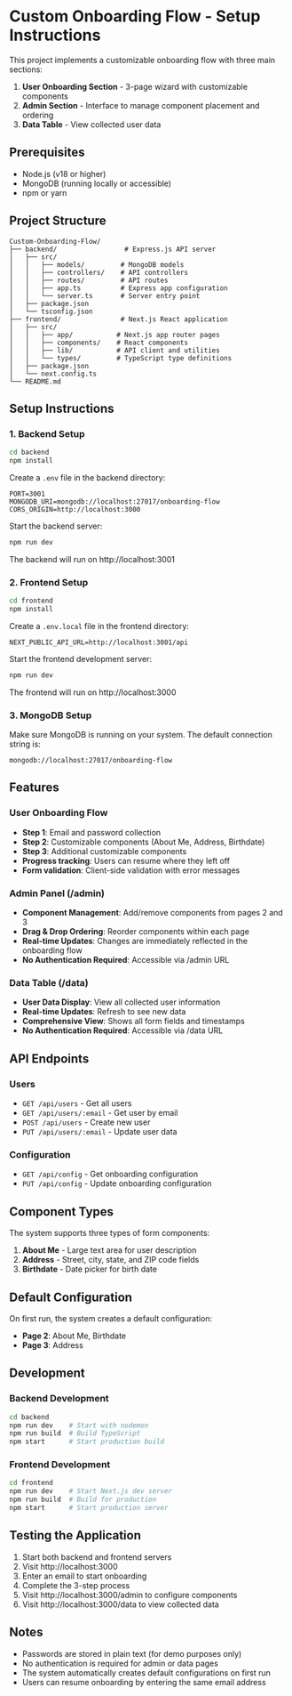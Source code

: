 # Custom Onboarding Flow - Setup Instructions

This project implements a customizable onboarding flow with three main sections:

1. **User Onboarding Section** - 3-page wizard with customizable components
2. **Admin Section** - Interface to manage component placement and ordering
3. **Data Table** - View collected user data

## Prerequisites

- Node.js (v18 or higher)
- MongoDB (running locally or accessible)
- npm or yarn

## Project Structure

```
Custom-Onboarding-Flow/
├── backend/                 # Express.js API server
│   ├── src/
│   │   ├── models/         # MongoDB models
│   │   ├── controllers/    # API controllers
│   │   ├── routes/         # API routes
│   │   ├── app.ts          # Express app configuration
│   │   └── server.ts       # Server entry point
│   ├── package.json
│   └── tsconfig.json
├── frontend/               # Next.js React application
│   ├── src/
│   │   ├── app/           # Next.js app router pages
│   │   ├── components/    # React components
│   │   ├── lib/           # API client and utilities
│   │   └── types/         # TypeScript type definitions
│   ├── package.json
│   └── next.config.ts
└── README.md
```

## Setup Instructions

### 1. Backend Setup

```bash
cd backend
npm install
```

Create a `.env` file in the backend directory:
```env
PORT=3001
MONGODB_URI=mongodb://localhost:27017/onboarding-flow
CORS_ORIGIN=http://localhost:3000
```

Start the backend server:
```bash
npm run dev
```

The backend will run on http://localhost:3001

### 2. Frontend Setup

```bash
cd frontend
npm install
```

Create a `.env.local` file in the frontend directory:
```env
NEXT_PUBLIC_API_URL=http://localhost:3001/api
```

Start the frontend development server:
```bash
npm run dev
```

The frontend will run on http://localhost:3000

### 3. MongoDB Setup

Make sure MongoDB is running on your system. The default connection string is:
```
mongodb://localhost:27017/onboarding-flow
```

## Features

### User Onboarding Flow

- **Step 1**: Email and password collection
- **Step 2**: Customizable components (About Me, Address, Birthdate)
- **Step 3**: Additional customizable components
- **Progress tracking**: Users can resume where they left off
- **Form validation**: Client-side validation with error messages

### Admin Panel (/admin)

- **Component Management**: Add/remove components from pages 2 and 3
- **Drag & Drop Ordering**: Reorder components within each page
- **Real-time Updates**: Changes are immediately reflected in the onboarding flow
- **No Authentication Required**: Accessible via /admin URL

### Data Table (/data)

- **User Data Display**: View all collected user information
- **Real-time Updates**: Refresh to see new data
- **Comprehensive View**: Shows all form fields and timestamps
- **No Authentication Required**: Accessible via /data URL

## API Endpoints

### Users
- `GET /api/users` - Get all users
- `GET /api/users/:email` - Get user by email
- `POST /api/users` - Create new user
- `PUT /api/users/:email` - Update user data

### Configuration
- `GET /api/config` - Get onboarding configuration
- `PUT /api/config` - Update onboarding configuration

## Component Types

The system supports three types of form components:

1. **About Me** - Large text area for user description
2. **Address** - Street, city, state, and ZIP code fields
3. **Birthdate** - Date picker for birth date

## Default Configuration

On first run, the system creates a default configuration:
- **Page 2**: About Me, Birthdate
- **Page 3**: Address

## Development

### Backend Development
```bash
cd backend
npm run dev    # Start with nodemon
npm run build  # Build TypeScript
npm start      # Start production build
```

### Frontend Development
```bash
cd frontend
npm run dev    # Start Next.js dev server
npm run build  # Build for production
npm start      # Start production server
```

## Testing the Application

1. Start both backend and frontend servers
2. Visit http://localhost:3000
3. Enter an email to start onboarding
4. Complete the 3-step process
5. Visit http://localhost:3000/admin to configure components
6. Visit http://localhost:3000/data to view collected data

## Notes

- Passwords are stored in plain text (for demo purposes only)
- No authentication is required for admin or data pages
- The system automatically creates default configurations on first run
- Users can resume onboarding by entering the same email address
